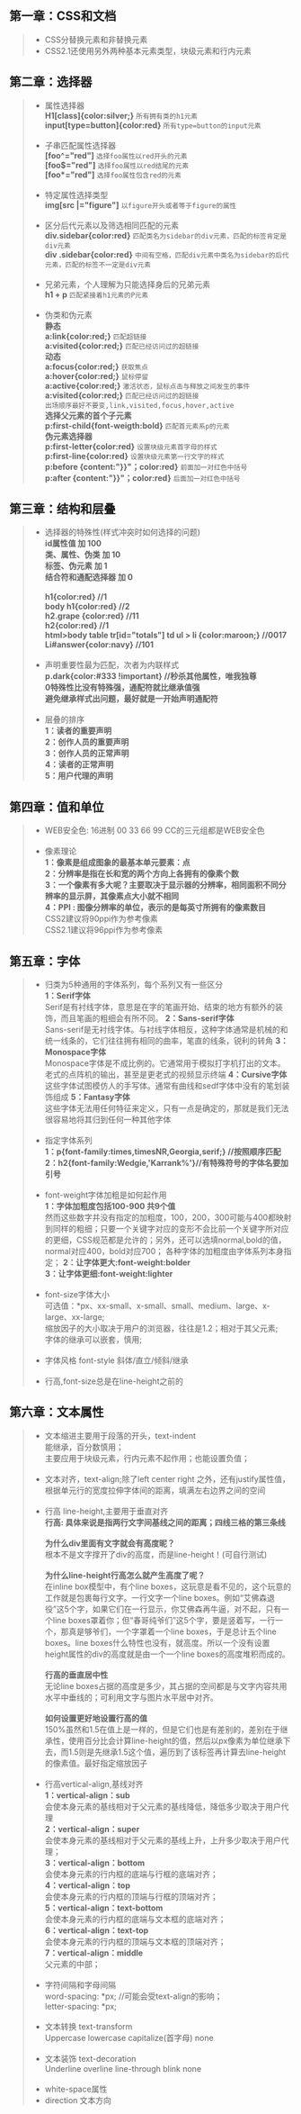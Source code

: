 ## 第一章：CSS和文档
> * CSS分替换元素和非替换元素
> * CSS2.1还使用另外两种基本元素类型，块级元素和行内元素

## 第二章：选择器
> * 属性选择器<br>
    **H1[class]{color:silver;}** `所有拥有类的h1元素`<br>
    **input[type=button]{color:red}** `所有type=button的input元素`<br><br>
> * 子串匹配属性选择器<br>
    **[foo^="red"]** `选择foo属性以red开头的元素`<br>
    **[foo$="red"]** `选择foo属性以red结尾的元素`<br>
    **[foo\*="red"]** `选择foo属性包含red的元素`<br><br>
> * 特定属性选择类型<br>
    **img[src |="figure"]** `以figure开头或者等于figure的属性`<br><br>
> * 区分后代元素以及筛选相同匹配的元素<br>
    **div.sidebar{color:red}** `匹配类名为sidebar的div元素，匹配的标签肯定是div元素`<br>
    **div .sidebar{color:red}** `中间有空格，匹配div元素中类名为sidebar的后代元素，匹配的标签不一定是div元素`<br><br>
> * 兄弟元素，个人理解为只能选择身后的兄弟元素<br>
    **h1 + p** `匹配紧接着h1元素的P元素`<br><br>
> * 伪类和伪元素<br>
    **静态**<br>
    **a:link{color:red;}** `匹配超链接`<br>
    **a:visited{color:red;}** `匹配已经访问过的超链接`<br>
    **动态**<br>
    **a:focus{color:red;}** `获取焦点`<br>
    **a:hover{color:red;}** `鼠标停留`<br>
    **a:active{color:red;}** `激活状态，鼠标点击与释放之间发生的事件`<br>
    **a:visited{color:red;}** `匹配已经访问过的超链接`<br>
    `出场顺序最好不要变,link,visited,focus,hover,active`<br>
    **选择父元素的首个子元素**<br>
    **p:first-child{font-weigth:bold}** `匹配首元素系p的元素`<br>
    **伪元素选择器**<br>
    **p:first-letter{color:red}** `设置块级元素首字母的样式`<br>
    **p:first-line{color:red}** `设置块级元素第一行文字的样式`<br>
    **p:before {content:"}}"；color:red}** `前面加一对红色中括号`<br>
    **p:after {content:"}}"；color:red}** `后面加一对红色中括号`<br>
    
## 第三章：结构和层叠
> * 选择器的特殊性(样式冲突时如何选择的问题)<br>
    **id属性值 加 100**<br>
    **类、属性、伪类 加 10**<br>
    **标签、伪元素 加 1**<br>
    **结合符和通配选择器 加 0**<br><br>
    **h1{color:red}             //1**<br>
	**body h1{color:red}        //2**<br>
    **h2.grape {color:red}      //11**<br>
    **h2{color:red}             //1**<br>
    **html>body table tr[id="totals"] td ul > li {color:maroon;}             //0017**<br>
    **Li#answer{color:navy}     //101**<br><br>
> * 声明重要性最为匹配，次者为内联样式<br>
	**p.dark{color:#333 !important}  //秒杀其他属性，唯我独尊**<br>
	**0特殊性比没有特殊强，通配符就比继承值强**<br>
    **避免继承样式出问题，最好就是一开始声明通配符**<br><br>
> * 层叠的排序<br>
    **1：读者的重要声明**<br>
	**2：创作人员的重要声明**<br>
	**3：创作人员的正常声明**<br>
	**4：读者的正常声明**<br>
	**5：用户代理的声明**<br> 
	
## 第四章：值和单位<br>
> * WEB安全色: 16进制 00 33 66 99 CC的三元组都是WEB安全色<br><br>
> * 像素理论<br>
    **1：像素是组成图象的最基本单元要素：点**<br>
	**2：分辨率是指在长和宽的两个方向上各拥有的像素个数**<br>
	**3：一个像素有多大呢？主要取决于显示器的分辨率，相同面积不同分辨率的显示屏，其像素点大小就不相同**<br>
	**4：PPI : 图像分辨率的单位，表示的是每英寸所拥有的像素数目**<br>
	CSS2建议将90ppi作为参考像素<br>
	CSS2.1建议将96ppi作为参考像素<br>
	
## 第五章：字体<br>
> * 归类为5种通用的字体系列，每个系列又有一些区分<br>
    **1：Serif字体**<br>
    Serif是有衬线字体，意思是在字的笔画开始、结束的地方有额外的装饰，而且笔画的粗细会有所不同。
	**2：Sans-serif字体**<br>
	Sans-serif是无衬线字体。与衬线字体相反，这种字体通常是机械的和统一线条的，它们往往拥有相同的曲率，笔直的线条，锐利的转角
	**3：Monospace字体**<br>
	Monospace字体是不成比例的。它通常用于模拟打字机打出的文本。老式的点阵机的输出，甚至是更老式的视频显示终端
	**4：Cursive字体**<br>
	这些字体试图模仿人的手写体。通常有曲线和sedf字体中没有的笔划装饰组成
	**5：Fantasy字体**<br>
	这些字体无法用任何特征来定义，只有一点是确定的，那就是我们无法很容易地将其归到任何一种其他字体<br><br>
> * 指定字体系列<br>
    **1：p{font-family:times,timesNR,Georgia,serif;}  //按照顺序匹配**<br>
	**2：h2{font-family:Wedgie,'Karrank%'}//有特殊符号的字体名要加引号**<br><br>
> * font-weight字体加粗是如何起作用<br>
    **1：字体加粗度包括100-900 共9个值**<br>
    然而这些数字并没有指定的加粗度，100，200，300可能与400都映射到同样的粗细；只要一个关键字对应的变形不会比前一个关键字所对应的更细，CSS规范都是允许的；另外，还可以选填normal,bold的值，normal对应400，bold对应700；
各种字体的加粗度由字体系列本身指定；
    **2：让字体更大:font-weight:bolder**<br>
    **3：让字体更细:font-weight:lighter**<br><br>
> * font-size字体大小<br>
    可选值：*px、xx-small、x-small、small、medium、large、x-large、xx-large;<br>
    缩放因子的大小取决于用户的浏览器，往往是1.2；相对于其父元素;<br>
    字体的继承可以嵌套，慎用;<br><br>
> * 字体风格 font-style 斜体/直立/倾斜/继承<br><br>
> * 行高,font-size总是在line-height之前的<br>
## 第六章：文本属性<br>
> * 文本缩进主要用于段落的开头，text-indent<br>
    能继承，百分数慎用；<br>
	主要应用于块级元素，行内元素不起作用；也能设置负值；<br><br>
> * 文本对齐，text-align;除了left center right 之外，还有justify属性值，根据单元行的宽度拉伸字体间的距离，填满左右边界之间的空间<br><br>
> * 行高 line-height,主要用于垂直对齐<br>
    **行高: 具体来说是指两行文字间基线之间的距离；四线三格的第三条线**<br><br>
    **为什么div里面有文字就会有高度昵？**<br>
    根本不是文字撑开了div的高度，而是line-height！(可自行测试)<br><br>
    **为什么line-height行高怎么就产生高度了呢？**<br>
    在inline box模型中，有个line boxes，这玩意是看不见的，这个玩意的工作就是包裹每行文字。一行文字一个line boxes。例如“艾佛森退役”这5个字，如果它们在一行显示，你艾佛森再牛逼，对不起，只有一个line boxes罩着你；但“春哥纯爷们”这5个字，要是竖着写，一行一个，那真是够爷们，一个字罩着一个line boxes，于是总计五个line boxes。line boxes什么特性也没有，就高度。所以一个没有设置height属性的div的高度就是由一个一个line boxes的高度堆积而成的。<br><br>
    **行高的垂直居中性**<br>
    无论line boxes占据的高度是多少，其占据的空间都是与文字内容共用水平中垂线的；可利用文字与图片水平居中对齐。<br><br>
    **如何设置更好地设置行高的值**<br>
    150%虽然和1.5在值上是一样的，但是它们也是有差别的，差别在于继承性，使用百分比会计算line-height的值，然后以px像素为单位继承下去，而1.5则是先继承1.5这个值，遍历到了该标签再计算去line-height的像素值。最好指定缩放因子<br><br>
> * 行高vertical-align,基线对齐<br>
    **1：vertical-align：sub**<br>
    会使本身元素的基线相对于父元素的基线降低，降低多少取决于用户代理<br>
	**2：vertical-align：super**<br>
    会使本身元素的基线相对于父元素的基线上升，上升多少取决于用户代理；<br>
    **3：vertical-align：bottom**<br>
    会使本身元素的行内框的底端与行框的底端对齐；<br>
    **4：vertical-align：top**<br>
    会使本身元素的行内框的顶端与行框的顶端对齐；<br>
    **5：vertical-align：text-bottom**<br>
    会使本身元素的行内框的底端与文本框的底端对齐；<br>
    **6：vertical-align：text-top**<br>
    会使本身元素的行内框的顶端与文本框的顶端对齐；<br>
    **7：vertical-align：middle**<br>
    父元素的中部；<br><br>
> * 字符间隔和字母间隔<br>
    word-spacing: *px;   //可能会受text-align的影响；<br>
    letter-spacing: *px; <br><br>
> * 文本转换 text-transform<br>
    Uppercase lowercase capitalize(首字母) none<br><br>
> * 文本装饰 text-decoration<br>
    Underline overline line-through blink none<br><br>
> * white-space属性<br>
> * direction 文本方向<br>


